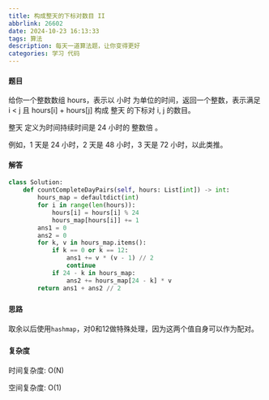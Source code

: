 ```yaml
---
title: 构成整天的下标对数目 II
abbrlink: 26602
date: 2024-10-23 16:13:33
tags: 算法
description: 每天一道算法题，让你变得更好
categories: 学习 代码
---
```


#### 题目

给你一个整数数组 hours，表示以 小时 为单位的时间，返回一个整数，表示满足 i < j 且 hours[i] + hours[j] 构成 整天 的下标对 i, j 的数目。

整天 定义为时间持续时间是 24 小时的 整数倍 。

例如，1 天是 24 小时，2 天是 48 小时，3 天是 72 小时，以此类推。

#### 解答

```python
class Solution:
    def countCompleteDayPairs(self, hours: List[int]) -> int:
        hours_map = defaultdict(int)
        for i in range(len(hours)):
            hours[i] = hours[i] % 24
            hours_map[hours[i]] += 1
        ans1 = 0
        ans2 = 0
        for k, v in hours_map.items():
            if k == 0 or k == 12:
                ans1 += v * (v - 1) // 2
                continue
            if 24 - k in hours_map:
                ans2 += hours_map[24 - k] * v
        return ans1 + ans2 // 2
```

### 

#### 思路

取余以后使用`hashmap`，对0和12做特殊处理，因为这两个值自身可以作为配对。

### 

#### 复杂度

时间复杂度: O(N)

空间复杂度: O(1)

